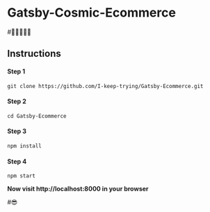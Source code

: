 # Gatsby-Cosmic-Ecommerce
#🎇✨💥💫💮
## Instructions

#### Step 1

`git clone https://github.com/I-keep-trying/Gatsby-Ecommerce.git`

#### Step 2

`cd Gatsby-Ecommerce`

#### Step 3

`npm install`

#### Step 4

`npm start`

**Now visit http://localhost:8000 in your browser**

#😎
